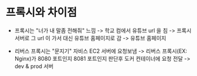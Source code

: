 

# 프록시와 차이점
* 프록시는 "너가 내 말좀 전해줘" 느낌
-> 학교 컴에서 유튜브 url 을 침 -> 프록시 서버로 그 url 이 가서 대신 유튜브 홈페이지로 감 -> 유튜브 홈페이지

* 리버스 프록시는 "문지기"
자비스 EC2 서버에 요청보냄 -> 리버스 프록시(EX: Nginx)가 8080 포트인지 8081 포트인지 판단후 도커 컨테이너에 요청 전달 -> dev & prod 서버



